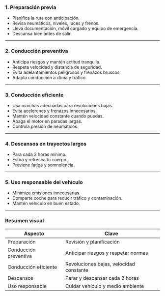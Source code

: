 ### 1. Preparación previa

- Planifica la ruta con anticipación.
- Revisa neumáticos, niveles, luces y frenos.
- Lleva documentación, móvil cargado y equipo de emergencia.
- Descansa bien antes de salir.

---

### 2. Conducción preventiva

- Anticipa riesgos y mantén actitud tranquila.
- Respeta velocidad y distancia de seguridad.
- Evita adelantamientos peligrosos y frenazos bruscos.
- Adapta conducción a clima y tráfico.

---

### 3. Conducción eficiente

- Usa marchas adecuadas para revoluciones bajas.
- Evita acelerones y frenazos innecesarios.
- Mantén velocidad constante cuando puedas.
- Apaga el motor en paradas largas.
- Controla presión de neumáticos.

---

### 4. Descansos en trayectos largos

- Para cada 2 horas mínimo.
- Estira y refresca tu cuerpo.
- Previene fatiga y somnolencia.

---

### 5. Uso responsable del vehículo

- Minimiza emisiones innecesarias.
- Comparte coche para reducir tráfico y contaminación.
- Mantén vehículo en buen estado.

---

### Resumen visual

|Aspecto|Clave|
|---|---|
|Preparación|Revisión y planificación|
|Conducción preventiva|Anticipar riesgos y respetar normas|
|Conducción eficiente|Revoluciones bajas, velocidad constante|
|Descansos|Parar y descansar cada 2 horas|
|Uso responsable|Cuidar vehículo y medio ambiente|